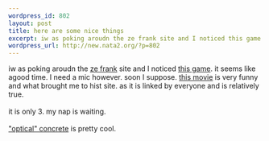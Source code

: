 ```yaml
--- 
wordpress_id: 802
layout: post
title: here are some nice things
excerpt: iw as poking aroudn the ze frank site and I noticed this game. it seems like agood time. I need a mic however. soon I suppose. this movie is very funny and what brought me to hist site. as it is linked by everyone and is relatively true. it is only 3. my ...
wordpress_url: http://new.nata2.org/?p=802
---
```

iw as poking aroudn the <a href="http://zefrank.com">ze frank</a> site and I noticed <a href="http://www.zefrank.com/frog/frog.html">this game</a>. it seems like agood time. I need a mic however. soon I suppose. <a href="http://www.zefrank.com/smallworld/">this movie</a> is very funny and what brought me to hist site. as it is linked by everyone and is relatively true. <br/><br/>it is only 3. my nap is waiting. <br/><br/><a href="http://optics.org/articles/news/10/3/10/1">"optical" concrete</a> is pretty cool. 
